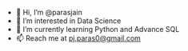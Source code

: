 - 👋 Hi, I’m @parasjain
- 👀 I’m interested in Data Science
- 🌱 I’m currently learning Python and Advance SQL
- 📫 Reach me at pj.paras0@gmail.com
